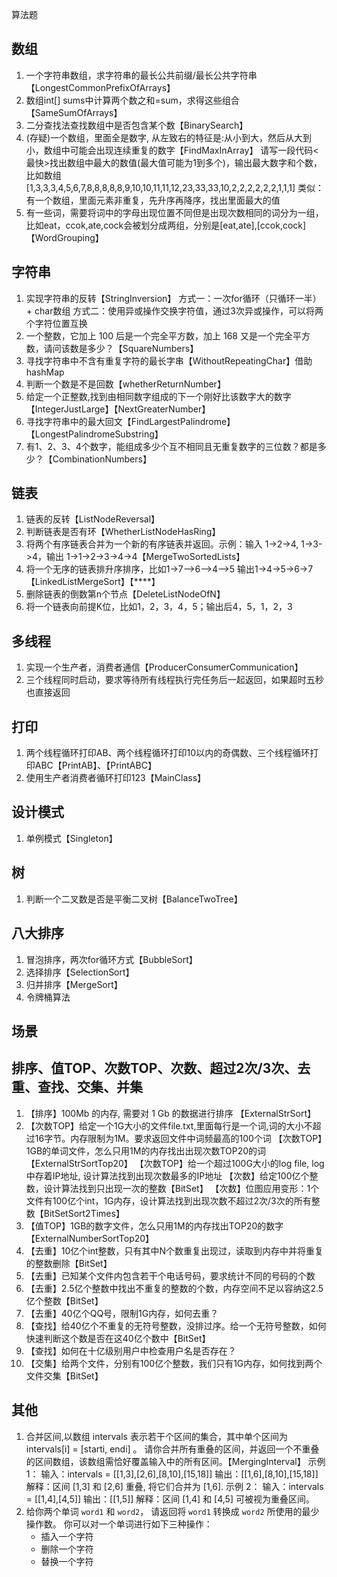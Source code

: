 算法题
## **数组**
1. 一个字符串数组，求字符串的最长公共前缀/最长公共字符串【LongestCommonPrefixOfArrays】
2. 数组int[] sums中计算两个数之和=sum，求得这些组合【SameSumOfArrays】
3. 二分查找法查找数组中是否包含某个数【BinarySearch】
4. (存疑)一个数组，里面全是数字, 从左致右的特征是:从小到大，然后从大到小，数组中可能会出现连续重复的数字【FindMaxInArray】
   请写一段代码<最快>找出数组中最大的数值(最大值可能为1到多个)，输出最大数字和个数，比如数组 [1,3,3,3,4,5,6,7,8,8,8,8,8,9,10,10,11,11,12,23,33,33,10,2,2,2,2,2,2,1,1,1]
   类似：有一个数组，里面元素非重复，先升序再降序，找出里面最大的值
5. 有⼀些词，需要将词中的字⺟出现位置不同但是出现次数相同的词分为⼀组，⽐如eat，ccok,ate,cock会被划分成两组，分别是[eat,ate],[ccok,cock]【WordGrouping】


## **字符串**
1. 实现字符串的反转【StringInversion】
    方式一：一次for循环（只循环一半） + char数组
    方式二：使用异或操作交换字符值，通过3次异或操作，可以将两个字符位置互换
2. 一个整数，它加上 100 后是一个完全平方数，加上 168 又是一个完全平方数，请问该数是多少？【SquareNumbers】
3. 寻找字符串中不含有重复字符的最长字串【WithoutRepeatingChar】借助hashMap
4. 判断一个数是不是回数【whetherReturnNumber】
5. 给定一个正整数,找到由相同数字组成的下一个刚好比该数字大的数字【IntegerJustLarge】【NextGreaterNumber】
6. 寻找字符串中的最大回文【FindLargestPalindrome】【LongestPalindromeSubstring】
7. 有1、2、3、4个数字，能组成多少个互不相同且无重复数字的三位数？都是多少？【CombinationNumbers】


## **链表**
1. 链表的反转【ListNodeReversal】
2. 判断链表是否有环【WhetherListNodeHasRing】
3. 将两个有序链表合并为一个新的有序链表并返回。示例：输入 1->2->4, 1->3->4，输出 1->1->2->3->4->4【MergeTwoSortedLists】
4. 将一个无序的链表排升序排序，比如1->7-->6-->4-->5 输出1->4->5->6->7【LinkedListMergeSort】【****】
5. 删除链表的倒数第n个节点【DeleteListNodeOfN】
6. 将一个链表向前提K位，比如1，2，3，4，5；输出后4，5，1，2，3

## **多线程**
1. 实现一个生产者，消费者通信【ProducerConsumerCommunication】
2. 三个线程同时启动，要求等待所有线程执⾏完任务后⼀起返回，如果超时五秒也直接返回

## **打印**
1. 两个线程循环打印AB、两个线程循环打印10以内的奇偶数、三个线程循环打印ABC【PrintAB】、【PrintABC】
2. 使用生产者消费者循环打印123【MainClass】

## **设计模式**
1. 单例模式【Singleton】

## **树**
1. 判断一个二叉数是否是平衡二叉树【BalanceTwoTree】

## **八大排序**
1. 冒泡排序，两次for循环方式【BubbleSort】
2. 选择排序【SelectionSort】
3. 归并排序【MergeSort】
4. 令牌桶算法

## **场景**
## 排序、值TOP、次数TOP、次数、超过2次/3次、去重、查找、交集、并集
1. 【排序】100Mb 的内存, 需要对 1 Gb 的数据进行排序 【ExternalStrSort】
2. 【次数TOP】给定一个1G大小的文件file.txt,里面每行是一个词,词的大小不超过16字节。内存限制为1M。要求返回文件中词频最高的100个词
   【次数TOP】1GB的单词文件，怎么只用1M的内存找出出现次数TOP20的词【ExternalStrSortTop20】
   【次数TOP】给一个超过100G大小的log file, log中存着IP地址, 设计算法找到出现次数最多的IP地址
   【次数】给定100亿个整数，设计算法找到只出现一次的整数【BitSet】
   【次数】位图应用变形：1个文件有100亿个int，1G内存，设计算法找到出现次数不超过2次/3次的所有整数【BitSetSort2Times】
3. 【值TOP】1GB的数字文件，怎么只用1M的内存找出TOP20的数字【ExternalNumberSortTop20】
4. 【去重】10亿个int整数，只有其中N个数重复出现过，读取到内存中并将重复的整数删除【BitSet】
5. 【去重】已知某个文件内包含若干个电话号码，要求统计不同的号码的个数
6. 【去重】2.5亿个整数中找出不重复的整数的个数，内存空间不足以容纳这2.5亿个整数【BitSet】
7. 【去重】40亿个QQ号，限制1G内存，如何去重？
8. 【查找】给40亿个不重复的无符号整数，没排过序。给一个无符号整数，如何快速判断这个数是否在这40亿个数中【BitSet】
9. 【查找】如何在十亿级别用户中检查用户名是否存在？
10. 【交集】给两个文件，分别有100亿个整数，我们只有1G内存，如何找到两个文件交集【BitSet】
## 其他
1. 合并区间,以数组 intervals 表示若干个区间的集合，其中单个区间为 intervals[i] = [starti, endi] 。
   请你合并所有重叠的区间，并返回一个不重叠的区间数组，该数组需恰好覆盖输入中的所有区间。【MergingInterval】
    示例 1：
    输入：intervals = [[1,3],[2,6],[8,10],[15,18]]
    输出：[[1,6],[8,10],[15,18]]
    解释：区间 [1,3] 和 [2,6] 重叠, 将它们合并为 [1,6].
    示例 2：
    输入：intervals = [[1,4],[4,5]]
    输出：[[1,5]]
    解释：区间 [1,4] 和 [4,5] 可被视为重叠区间。
2. 给你两个单词 `word1` 和 `word2`， 请返回将 `word1` 转换成 `word2` 所使用的最少操作数。
   你可以对一个单词进行如下三种操作：
   - 插入一个字符
   - 删除一个字符
   - 替换一个字符





